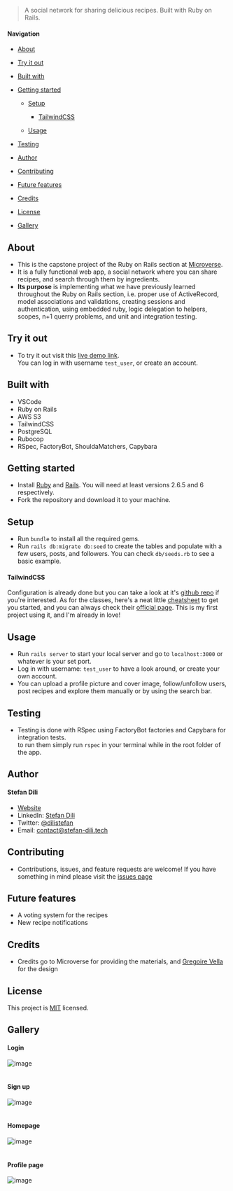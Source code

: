 > A social network for sharing delicious recipes. Built with Ruby on Rails.




#### Navigation

- [About](#About)


- [Try it out](#Try-it-out)

- [Built with](#Built-with)

- [Getting started](#Getting-started)

  - [Setup](#Setup)

    - [TailwindCSS](#TailwindCSS)

  - [Usage](#Usage)

- [Testing](#Testing)

- [Author](#Author)

- [Contributing](#Contributing)

- [Future features](#Future-features)

- [Credits](#Credits)

- [License](#License)

- [Gallery](#Gallery)

## About

- This is the capstone project of the Ruby on Rails section at 
[Microverse](https://microverse.org). 
- It is a fully functional web app, 
a social network where you can share recipes, and search through them by ingredients. 
- <strong>Its purpose</strong> is implementing what we have previously learned throughout the Ruby on Rails section, i.e. proper use of ActiveRecord, model associations and validations, creating sessions and authentication, using embedded ruby, logic delegation to helpers, scopes, n+1 querry problems, and unit and integration testing. 

## Try it out

- To try it out visit this [live demo link](http://ezrecipeasy.herokuapp.com). <br> You can log in with username `test_user`, or create an account.

## Built with

- VSCode
- Ruby on Rails
- AWS S3
- TailwindCSS
- PostgreSQL
- Rubocop
- RSpec, FactoryBot, ShouldaMatchers, Capybara

## Getting started

- Install [Ruby](https://www.ruby-lang.org/en/downloads/) and 
[Rails](https://rubyonrails.org/). You will need at least versions 2.6.5 and
6 respectively.
- Fork the repository and download it to your machine.

## Setup

- Run `bundle` to install all the required gems. 
- Run `rails db:migrate db:seed` to create the tables and populate with a few
users, posts, and followers. You can check `db/seeds.rb` to see a basic example.

#### TailwindCSS 
Configuration is 
already done but you can take a look at it's [github repo](https://github.com/IcaliaLabs/tailwindcss-rails) if you're interested. As for the classes, here's a 
neat little [cheatsheet](https://nerdcave.com/tailwind-cheat-sheet) to get you
started, and you can always check their [official page](https://tailwindcss.com/).
This is my first project using it, and I'm already in love!

## Usage

- Run `rails server` to start your local server and go to `localhost:3000` or
whatever is your set port.
- Log in with username: `test_user` to have a look around, or create your own 
account.
- You can upload a profile picture and cover image, follow/unfollow users, <br>
post recipes and explore them manually or by using the search bar.

## Testing

- Testing is done with RSpec using FactoryBot factories and Capybara for 
integration tests. <br> to run them simply run `rspec` in your terminal while in 
the root folder of the app.


## Author

#### Stefan Dili
- [Website](https://stefan-dili.tech)
- LinkedIn: [Stefan Dili](https://www.linkedin.com/in/stefan-dili/)
- Twitter: [@dilistefan](https://twitter.com/dilistefan)
- Email: contact@stefan-dili.tech

## Contributing

- Contributions, issues, and feature requests are welcome! If you have something
in mind please visit the 
[issues page](https://github.com/dili021/rails-capstone/issues)

## Future features

- A voting system for the recipes
- New recipe notifications

## Credits

- Credits go to Microverse for providing the materials, and [Gregoire Vella](https://www.behance.net/gregoirevella) for the design

## License

This project is [MIT](https://opensource.org/licenses/MIT) licensed.

## Gallery

#### Login <br>
![image](https://user-images.githubusercontent.com/55356496/89404723-be4c1480-d71a-11ea-9bba-6f67d35fc447.png)<br><br>
#### Sign up <br>
![image](https://user-images.githubusercontent.com/55356496/89404881-fce1cf00-d71a-11ea-9112-c6e7d31507a0.png)<br><br>
#### Homepage <br>
![image](https://user-images.githubusercontent.com/55356496/89405026-30245e00-d71b-11ea-98c0-8988c5e69e81.png)<br><br>
#### Profile page <br>
![image](https://user-images.githubusercontent.com/55356496/89405067-45998800-d71b-11ea-9aa5-4314570e21f5.png)

